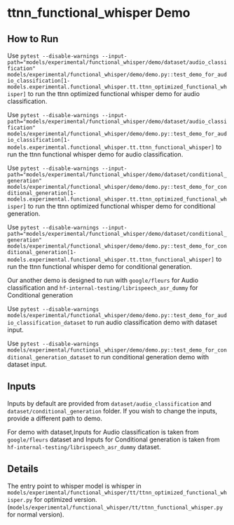 # ttnn_functional_whisper Demo

## How to Run

Use `pytest --disable-warnings --input-path="models/experimental/functional_whisper/demo/dataset/audio_classification" models/experimental/functional_whisper/demo/demo.py::test_demo_for_audio_classification[1-models.experimental.functional_whisper.tt.ttnn_optimized_functional_whisper]` to run the ttnn optimized functional whisper demo for audio classification.

Use `pytest --disable-warnings --input-path="models/experimental/functional_whisper/demo/dataset/audio_classification" models/experimental/functional_whisper/demo/demo.py::test_demo_for_audio_classification[1-models.experimental.functional_whisper.tt.ttnn_functional_whisper]` to run the ttnn functional whisper demo for audio classification.

Use `pytest --disable-warnings --input-path="models/experimental/functional_whisper/demo/dataset/conditional_generation" models/experimental/functional_whisper/demo/demo.py::test_demo_for_conditional_generation[1-models.experimental.functional_whisper.tt.ttnn_optimized_functional_whisper]` to run the ttnn optimized functional whisper demo for conditional generation.

Use `pytest --disable-warnings --input-path="models/experimental/functional_whisper/demo/dataset/conditional_generation" models/experimental/functional_whisper/demo/demo.py::test_demo_for_conditional_generation[1-models.experimental.functional_whisper.tt.ttnn_functional_whisper]` to run the ttnn functional whisper demo for conditional generation.

Our another demo is designed to run with `google/fleurs` for Audio classification and `hf-internal-testing/librispeech_asr_dummy` for Conditional generation

Use `pytest --disable-warnings models/experimental/functional_whisper/demo/demo.py::test_demo_for_audio_classification_dataset` to run audio classification demo with dataset input.

Use `pytest --disable-warnings models/experimental/functional_whisper/demo/demo.py::test_demo_for_conditional_generation_dataset` to run conditional generation demo with dataset input.

## Inputs

Inputs by default are provided from `dataset/audio_classification` and `dataset/conditional_generation` folder. If you wish to change the inputs, provide a different path to demo.

For demo with dataset,Inputs for Audio classification is taken from `google/fleurs` dataset and Inputs for Conditional generation is taken from `hf-internal-testing/librispeech_asr_dummy` dataset.

## Details

The entry point to whisper model is whisper in `models/experimental/functional_whisper/tt/ttnn_optimized_functional_whisper.py` for optimized version.(`models/experimental/functional_whisper/tt/ttnn_functional_whisper.py` for normal version).

